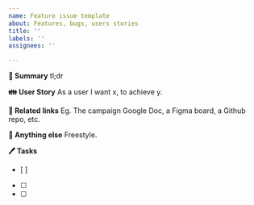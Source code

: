 ```yaml
---
name: Feature issue template
about: Features, bugs, users stories
title: ''
labels: ''
assignees: ''

---
```


**🧠 Summary**
tl;dr

**👪 User Story**
As a user I want x, to achieve y.

**🔗 Related links**
Eg. The campaign Google Doc, a Figma board, a Github repo, etc.

**🤙 Anything else**
Freestyle.

**🖊️ Tasks**
- [ ] 
- [ ] 
- [ ]
